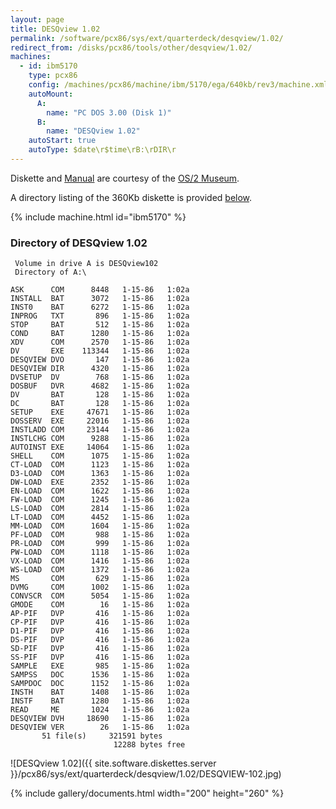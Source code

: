 ```yaml
---
layout: page
title: DESQview 1.02
permalink: /software/pcx86/sys/ext/quarterdeck/desqview/1.02/
redirect_from: /disks/pcx86/tools/other/desqview/1.02/
machines:
  - id: ibm5170
    type: pcx86
    config: /machines/pcx86/machine/ibm/5170/ega/640kb/rev3/machine.xml
    autoMount:
      A:
        name: "PC DOS 3.00 (Disk 1)"
      B:
        name: "DESQview 1.02"
    autoStart: true
    autoType: $date\r$time\rB:\rDIR\r
---
```


Diskette and [Manual](#documents) are courtesy of the [OS/2 Museum](http://os2museum.com).

A directory listing of the 360Kb diskette is provided [below](#directory-of-desqview-102).

{% include machine.html id="ibm5170" %}

### Directory of DESQview 1.02

     Volume in drive A is DESQview102
     Directory of A:\

    ASK      COM      8448   1-15-86   1:02a
    INSTALL  BAT      3072   1-15-86   1:02a
    INST0    BAT      6272   1-15-86   1:02a
    INPROG   TXT       896   1-15-86   1:02a
    STOP     BAT       512   1-15-86   1:02a
    COND     BAT      1280   1-15-86   1:02a
    XDV      COM      2570   1-15-86   1:02a
    DV       EXE    113344   1-15-86   1:02a
    DESQVIEW DVO       147   1-15-86   1:02a
    DESQVIEW DIR      4320   1-15-86   1:02a
    DVSETUP  DV        768   1-15-86   1:02a
    DOSBUF   DVR      4682   1-15-86   1:02a
    DV       BAT       128   1-15-86   1:02a
    DC       BAT       128   1-15-86   1:02a
    SETUP    EXE     47671   1-15-86   1:02a
    DOSSERV  EXE     22016   1-15-86   1:02a
    INSTLADD COM     23144   1-15-86   1:02a
    INSTLCHG COM      9288   1-15-86   1:02a
    AUTOINST EXE     14064   1-15-86   1:02a
    SHELL    COM      1075   1-15-86   1:02a
    CT-LOAD  COM      1123   1-15-86   1:02a
    D3-LOAD  COM      1363   1-15-86   1:02a
    DW-LOAD  EXE      2352   1-15-86   1:02a
    EN-LOAD  COM      1622   1-15-86   1:02a
    FW-LOAD  COM      1245   1-15-86   1:02a
    LS-LOAD  COM      2814   1-15-86   1:02a
    LT-LOAD  COM      4452   1-15-86   1:02a
    MM-LOAD  COM      1604   1-15-86   1:02a
    PF-LOAD  COM       988   1-15-86   1:02a
    PR-LOAD  COM       999   1-15-86   1:02a
    PW-LOAD  COM      1118   1-15-86   1:02a
    VX-LOAD  COM      1416   1-15-86   1:02a
    WS-LOAD  COM      1372   1-15-86   1:02a
    MS       COM       629   1-15-86   1:02a
    DVMG     COM      1002   1-15-86   1:02a
    CONVSCR  COM      5054   1-15-86   1:02a
    GMODE    COM        16   1-15-86   1:02a
    AP-PIF   DVP       416   1-15-86   1:02a
    CP-PIF   DVP       416   1-15-86   1:02a
    D1-PIF   DVP       416   1-15-86   1:02a
    DS-PIF   DVP       416   1-15-86   1:02a
    SD-PIF   DVP       416   1-15-86   1:02a
    SS-PIF   DVP       416   1-15-86   1:02a
    SAMPLE   EXE       985   1-15-86   1:02a
    SAMPSS   DOC      1536   1-15-86   1:02a
    SAMPDOC  DOC      1152   1-15-86   1:02a
    INSTH    BAT      1408   1-15-86   1:02a
    INSTF    BAT      1280   1-15-86   1:02a
    READ     ME       1024   1-15-86   1:02a
    DESQVIEW DVH     18690   1-15-86   1:02a
    DESQVIEW VER        26   1-15-86   1:02a
           51 file(s)     321591 bytes
                           12288 bytes free

![DESQview 1.02]({{ site.software.diskettes.server }}/pcx86/sys/ext/quarterdeck/desqview/1.02/DESQVIEW-102.jpg)

{% include gallery/documents.html width="200" height="260" %}
